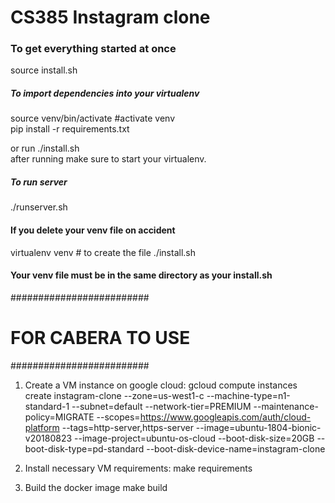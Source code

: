 # CS385 Instagram clone

### To get everything started at once
source install.sh

##### To import dependencies into your virtualenv  
source venv/bin/activate  #activate venv  
pip install -r requirements.txt

or run ./install.sh  
after running make sure to start your virtualenv.

##### To run server
./runserver.sh

#### If you delete your venv file on accident
virtualenv venv # to create the file
./install.sh

#### Your venv file must be in the same directory as your install.sh


#########################
#   FOR CABERA TO USE   #
#########################
 1) Create a VM instance on google cloud:
    gcloud compute instances create instagram-clone --zone=us-west1-c --machine-type=n1-standard-1 --subnet=default --network-tier=PREMIUM --maintenance-policy=MIGRATE --scopes=https://www.googleapis.com/auth/cloud-platform --tags=http-server,https-server --image=ubuntu-1804-bionic-v20180823 --image-project=ubuntu-os-cloud --boot-disk-size=20GB --boot-disk-type=pd-standard --boot-disk-device-name=instagram-clone


 2) Install necessary VM requirements:
        make requirements

        
 3) Build the docker image
        make build 